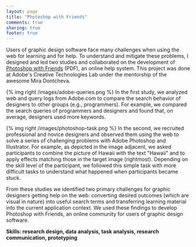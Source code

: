 ```yaml
---
layout: page
title: "Photoshop with Friends"
comments: true
sharing: true
footer: true
---
```


Users of graphic design software face many challenges when using the web for learning and for help. To understand and mitigate these problems, I designed and led two studies and collaborated on the development of <a href="/assets/photoshop.pdf">Photoshop with Friends</a> (PDF), an online help system. This project was done at Adobe's Creative Technologies Lab under the mentorship of the awesome Mira Dontcheva.

{% img right /images/adobe-queries.png %}
In the first study, we analyzed web and query logs from Adobe.com to compare the search behavior of designers to other groups (e.g., programmers). For example, we compared the search queries of programmers and designers and found that, on average, designers used more keywords.

{% img right /images/photoshop-task.png %}
In the second, we recruited professional and novice designers and observed them using the web to solve a series of challenging problems with Adobe Photoshop and Illustrator. For example, as depicted in the image adjacent, we asked participants to combine the picture of Hawaii with the text "Hawaii" and to apply effects matching those in the target image (rightmost). Depending on the skill level of the participant, we followed this simple task with more difficult tasks to understand what happened when participants became stuck.

From these studies we identified two primary challenges for graphic designers getting help on the web: converting desired outcomes (which are visual in nature) into useful search terms and transferring learning material into the current application context. We used these findings to develop Photoshop with Friends, an online community for users of graphic design software.

**Skills: research design, data analysis, task analysis, research communication, prototyping**